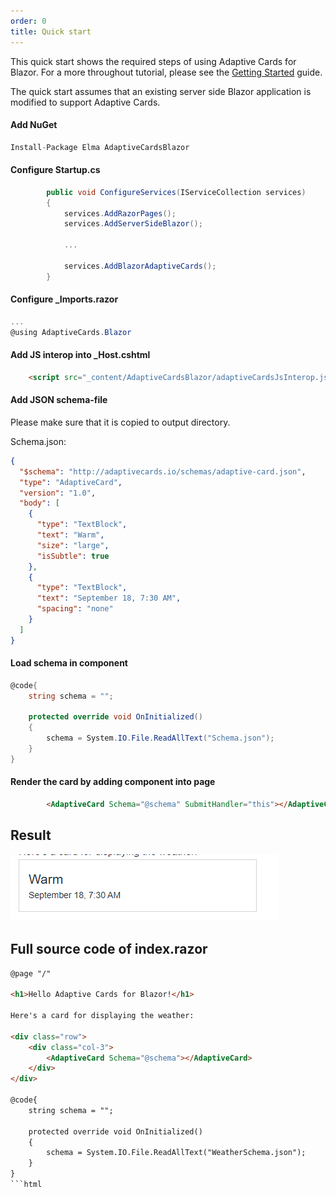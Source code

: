 ```yaml
---
order: 0
title: Quick start
---
```


This quick start shows the required steps of using Adaptive Cards for Blazor. For a more throughout tutorial, please see the [Getting Started](/gettingstarted.html) guide.

The quick start assumes that an existing server side Blazor application is modified to support Adaptive Cards.

#### Add NuGet

```csharp
Install-Package Elma AdaptiveCardsBlazor
```

#### Configure Startup.cs

```csharp
        public void ConfigureServices(IServiceCollection services)
        {
            services.AddRazorPages();
            services.AddServerSideBlazor();
            
            ...

            services.AddBlazorAdaptiveCards();
        }
```

#### Configure _Imports.razor


```csharp
...
@using AdaptiveCards.Blazor
```

#### Add JS interop into _Host.cshtml

```html
    <script src="_content/AdaptiveCardsBlazor/adaptiveCardsJsInterop.js"></script>
```

#### Add JSON schema-file

Please make sure that it is copied to output directory.

Schema.json:

```json
{
  "$schema": "http://adaptivecards.io/schemas/adaptive-card.json",
  "type": "AdaptiveCard",
  "version": "1.0",
  "body": [
    {
      "type": "TextBlock",
      "text": "Warm",
      "size": "large",
      "isSubtle": true
    },
    {
      "type": "TextBlock",
      "text": "September 18, 7:30 AM",
      "spacing": "none"
    }
  ]
}
```

#### Load schema in component

```csharp
@code{
    string schema = "";

    protected override void OnInitialized()
    {
        schema = System.IO.File.ReadAllText("Schema.json");
    }
}
```

#### Render the card by adding component into page

```html
        <AdaptiveCard Schema="@schema" SubmitHandler="this"></AdaptiveCard>
```

## Result

![](2019-10-09-21-44-46.png)

## Full source code of index.razor

```html
@page "/"

<h1>Hello Adaptive Cards for Blazor!</h1>

Here's a card for displaying the weather:

<div class="row">
    <div class="col-3">
        <AdaptiveCard Schema="@schema"></AdaptiveCard>
    </div>
</div>

@code{
    string schema = "";

    protected override void OnInitialized()
    {
        schema = System.IO.File.ReadAllText("WeatherSchema.json");
    }
}
```html